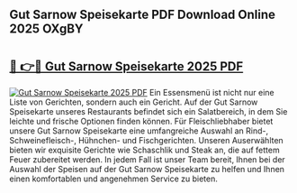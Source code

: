 ## Gut Sarnow Speisekarte PDF Download Online 2025 OXgBY

# <h2><a href="http://gc76kc.nevu.top/?p=Gut+Sarnow+Speisekarte">🔗 👉🔴 Gut Sarnow Speisekarte 2025 PDF</a></h2>

[![Gut Sarnow Speisekarte 2025 PDF](https://i.imgur.com/dBaPXMq.png)](http://gc76kc.nevu.top/?p=Gut+Sarnow+Speisekarte)
Ein Essensmenü ist nicht nur eine Liste von Gerichten, sondern auch ein Gericht. Auf der Gut Sarnow Speisekarte unseres Restaurants befindet sich ein Salatbereich, in dem Sie leichte und frische Optionen finden können. Für Fleischliebhaber bietet unsere Gut Sarnow Speisekarte eine umfangreiche Auswahl an Rind-, Schweinefleisch-, Hühnchen- und Fischgerichten. Unseren Auserwählten bieten wir exquisite Gerichte wie Schaschlik und Steak an, die auf fettem Feuer zubereitet werden. In jedem Fall ist unser Team bereit, Ihnen bei der Auswahl der Speisen auf der Gut Sarnow Speisekarte zu helfen und Ihnen einen komfortablen und angenehmen Service zu bieten.
